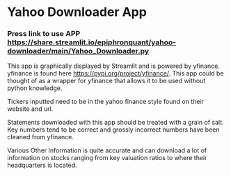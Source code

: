 # Yahoo Downloader App
### Press link to use APP https://share.streamlit.io/epiphronquant/yahoo-downloader/main/Yahoo_Downloader.py

This app is graphically displayed by Streamlit and is powered by yfinance. 
yfinance is found here https://pypi.org/project/yfinance/. This app could be thought of as a wrapper for yfinance that allows it to be used without python knowledge.

Tickers inputted need to be in the yahoo finance style found on their website and url.

Statements downloaded with this app should be treated with a grain of salt. Key numbers tend to be correct and grossly incorrect numbers have been cleaned from yfinance. 

Various Other Information is quite accurate and can download a lot of information on stocks ranging from key valuation ratios to where their headquarters is located.
